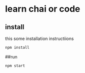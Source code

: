 # learn chai or code 

## install

this some installation instructiions 

```bash 
npm install
```

##run

```bash 
npm start
```